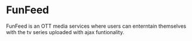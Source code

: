 # FunFeed
FunFeed is an OTT media services where users can enterntain themselves with the tv series uploaded with ajax funtionality.

